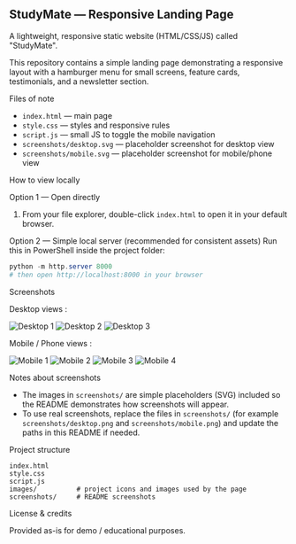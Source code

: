 ## StudyMate — Responsive Landing Page

A lightweight, responsive static website (HTML/CSS/JS) called "StudyMate".

This repository contains a simple landing page demonstrating a responsive layout with a hamburger menu for small screens, feature cards, testimonials, and a newsletter section.

Files of note
- `index.html` — main page
- `style.css` — styles and responsive rules
- `script.js` — small JS to toggle the mobile navigation
- `screenshots/desktop.svg` — placeholder screenshot for desktop view
- `screenshots/mobile.svg` — placeholder screenshot for mobile/phone view

How to view locally

Option 1 — Open directly
1. From your file explorer, double-click `index.html` to open it in your default browser.

Option 2 — Simple local server (recommended for consistent assets)
Run this in PowerShell inside the project folder:

```powershell
python -m http.server 8000
# then open http://localhost:8000 in your browser
```

Screenshots

Desktop views :

![Desktop 1](screenshots/Screenshot333.png)
![Desktop 2](screenshots/Screenshot334.png)
![Desktop 3](screenshots/Screenshot335.png)

Mobile / Phone views :

![Mobile 1](screenshots/127.0.0.1_5500.png)
![Mobile 2](screenshots/127.0.0.1_55001.png)
![Mobile 3](screenshots/127.0.0.1_55002.png)
![Mobile 4](screenshots/127.0.0.1_55003.png)

Notes about screenshots
- The images in `screenshots/` are simple placeholders (SVG) included so the README demonstrates how screenshots will appear.
- To use real screenshots, replace the files in `screenshots/` (for example `screenshots/desktop.png` and `screenshots/mobile.png`) and update the paths in this README if needed.

Project structure

```
index.html
style.css
script.js
images/          # project icons and images used by the page
screenshots/     # README screenshots 
```


License & credits

Provided as-is for demo / educational purposes.

